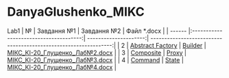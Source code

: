 # DanyaGlushenko_MIKC
Lab1
| №      | Завдання №1                            | Завдання №2           | Файл *.docx                                                      |
| ------ |:--------------------------------------:| ---------------------:| ----------------------------------------------------------------:|
| 2      | [Abstract Factory](../AbstractFactory) | [Builder](../Builder) | [МІКС_КІ-20_Глущенко_Лаб№2.docx](МІКС_КІ-20_Глущенко_Лаб№2.docx) |
| 3      | [Composite](../Compostite)             | [Proxy](../Proxy)     | [МІКС_КІ-20_Глущенко_Лаб№3.docx](МІКС_КІ-20_Глущенко_Лаб№3.docx) |
| 4      | [Command](../Command)                  | [State](../State)     | [МІКС_КІ-20_Глущенко_Лаб№4.docx](МІКС_КІ-20_Глущенко_Лаб№4.docx) |
